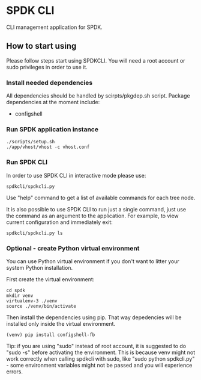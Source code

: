# SPDK CLI

CLI management application for SPDK.

## How to start using
Please follow steps start using SPDKCLI.
You will need a root account or sudo privileges in order to use it.

### Install needed dependencies
All dependencies should be handled by scirpts/pkgdep.sh script.
Package dependencies at the moment include:
 - configshell 

### Run SPDK application instance
~~~{.sh}
./scripts/setup.sh
./app/vhost/vhost -c vhost.conf
~~~

### Run SPDK CLI
In order to use SPDK CLI in interactive mode please use:
~~~{.sh}
spdkcli/spdkcli.py
~~~
Use "help" command to get a list of available commands for each tree node.

It is also possible to use SPDK CLI to run just a single command,
just use the command as an argument to the application.
For example, to view current configuration and immediately exit:
 ~~~{.sh}
spdkcli/spdkcli.py ls
~~~

### Optional - create Python virtual environment
You can use Python virtual environment if you don't want to litter your
system Python installation.

First create the virtual environment:
~~~{.sh}
cd spdk
mkdir venv
virtualenv-3 ./venv
source ./venv/bin/activate
~~~

Then install the dependencies using pip. That way depedencies will be
installed only inside the virtual environment.
~~~{.sh}
(venv) pip install configshell-fb
~~~

Tip: if you are using "sudo" instead of root account, it is suggested to do
"sudo -s" before activating the environment. This is because venv might not work
correctly when calling spdkcli with sudo, like "sudo python spdkcli.py" -
some environment variables might not be passed and you will experience errors.





